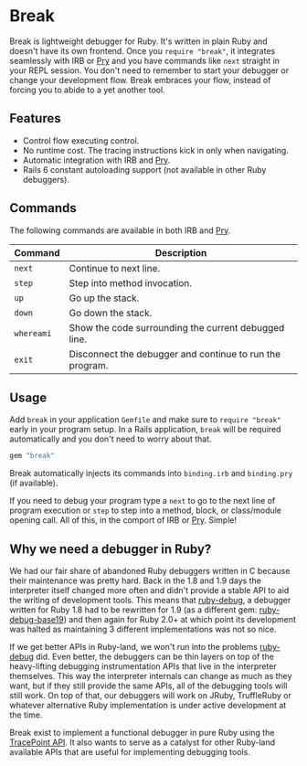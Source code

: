 # Break

Break is lightweight debugger for Ruby. It's written in plain Ruby and doesn't
have its own frontend. Once you `require "break"`, it integrates seamlessly
with IRB or [Pry] and you have commands like `next` straight in your REPL
session. You don't need to remember to start your debugger or change your
development flow. Break embraces your flow, instead of forcing you to abide to
a yet another tool.

## Features

- Control flow executing control.
- No runtime cost. The tracing instructions kick in only when navigating.
- Automatic integration with IRB and [Pry].
- Rails 6 constant autoloading support (not available in other Ruby debuggers).

## Commands

The following commands are available in both IRB and [Pry].

Command    | Description
---------- | -----------
`next`     | Continue to next line.
`step`     | Step into method invocation.
`up`       | Go up the stack.
`down`     | Go down the stack.
`whereami` | Show the code surrounding the current debugged line.
`exit`     | Disconnect the debugger and continue to run the program.

## Usage

Add `break` in your application `Gemfile` and make sure to `require "break"`
early in your program setup. In a Rails application, `break` will be required
automatically and you don't need to worry about that.

```ruby
gem "break"
```

Break automatically injects its commands into `binding.irb` and `binding.pry`
(if available).

If you need to debug your program type a `next` to go to the next line of
program execution or `step` to step into a method, block, or class/module
opening call. All of this, in the comport of IRB or [Pry]. Simple!

## Why we need a debugger in Ruby?

We had our fair share of abandoned Ruby debuggers written in C because their
maintenance was pretty hard. Back in the 1.8 and 1.9 days the interpreter
itself changed more often and didn't provide a stable API to aid the writing of
development tools. This means that [ruby-debug], a debugger written for Ruby
1.8 had to be rewritten for 1.9 (as a different gem: [ruby-debug-base19]) and
then again for Ruby 2.0+ at which point its development was halted as
maintaining 3 different implementations was not so nice.

If we get better APIs in Ruby-land, we won't run into the problems [ruby-debug]
did. Even better, the debuggers can be thin layers on top of the heavy-lifting
debugging instrumentation APIs that live in the interpreter themselves. This
way the interpreter internals can change as much as they want, but if they
still provide the same APIs, all of the debugging tools will still work. On top
of that, our debuggers will work on JRuby, TruffleRuby or whatever alternative
Ruby implementation is under active development at the time.

Break exist to implement a functional debugger in pure Ruby using the
[TracePoint API]. It also wants to serve as a catalyst for other Ruby-land
available APIs that are useful for implementing debugging tools.

[TracePoint API]: https://ruby-doc.org/core-2.6.2/TracePoint.html
[Pry]: https://github.com/pry/pry

[ruby-debug]: https://github.com/ruby-debug/ruby-debug
[ruby-debug-base19]: https://github.com/ruby-debug/ruby-debug-base19
